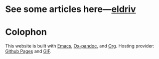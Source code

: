 # See some articles here—[eldriv](https://eldriv.github.io/)

# Colophon
This website is built with [Emacs](https://www.gnu.org/software/emacs/), [Ox-pandoc](https://github.com/kawabata/ox-pandoc), and [Org](https://orgmode.org/). 
Hosting provider: [Github Pages](https://pages.github.com) and [GIF](https://giphy.com/]).

